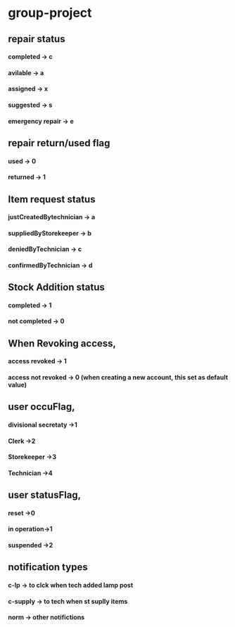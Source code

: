 # group-project
## repair status
#### completed -> c
#### avilable -> a
#### assigned -> x
#### suggested -> s
#### emergency repair -> e



## repair return/used flag
####  used -> 0
####  returned -> 1


## Item request status
#### justCreatedBytechnician -> a
#### suppliedByStorekeeper -> b
#### deniedByTechnician -> c
#### confirmedByTechnician -> d

## Stock Addition status
#### completed -> 1
#### not completed -> 0


## When Revoking access, 
#### access revoked -> 1
#### access not revoked -> 0  (when creating a new account, this set as default value)

## user occuFlag,
#### divisional secretaty ->1
#### Clerk ->2
#### Storekeeper ->3
#### Technician ->4



## user statusFlag,
#### reset ->0
#### in operation->1
#### suspended ->2



## notification types
#### c-lp  -> to clck when tech added lamp post
#### c-supply  ->  to tech when st suplly items
#### norm  -> other notifictions


